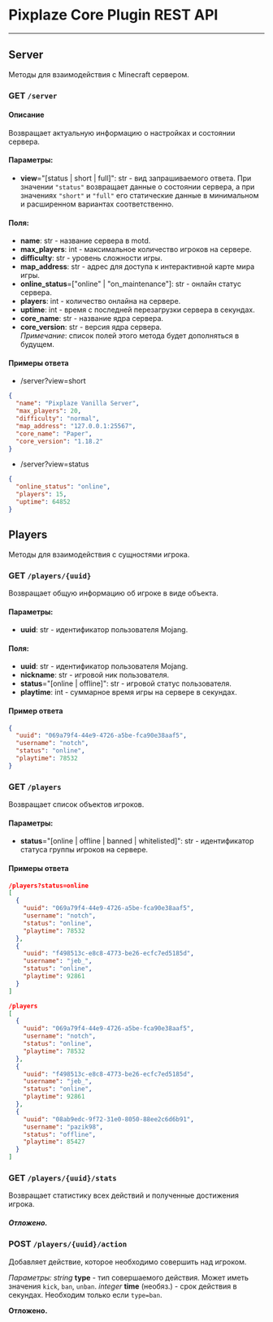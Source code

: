 # Pixplaze Core Plugin REST API

---
## Server

Методы для взаимодействия с Minecraft сервером.

### **GET** `/server`

#### Описание
Возвращает актуальную информацию о настройках и состоянии сервера.

#### Параметры:
- **view**="[status | short | full]": str - вид запрашиваемого ответа. При значении `"status"` возвращает данные о состоянии сервера, а при значениях `"short"` и `"full"` его статические данные в минимальном и расширенном вариантах соответственно.

#### Поля:
- **name**: str - название сервера в motd.
- **max_players**: int - максимальное количество игроков на сервере.
- **difficulty**: str - уровень сложности игры.
- **map_address**: str - адрес для доступа к интерактивной карте мира игры.
- **online_status**=["online" | "on_maintenance"]: str - онлайн статус сервера.
- **players**: int - количество онлайна на сервере.
- **uptime**: int - время с последней перезагрузки сервера в секундах.
- **core_name**: str - название ядра сервера.
- **core_version**: str - версия ядра сервера.\
*Примечание*: список полей этого метода будет дополняться в будущем.

#### Примеры ответа
- /server?view=short
```json
{
  "name": "Pixplaze Vanilla Server",
  "max_players": 20,
  "difficulty": "normal",
  "map_address": "127.0.0.1:25567",
  "core_name": "Paper",
  "core_version": "1.18.2"
}
```

- /server?view=status
```json
{
  "online_status": "online",
  "players": 15,
  "uptime": 64852
}
```

## Players
Методы для взаимодействия с сущностями игрока.

### **GET** `/players/{uuid}`

Возвращает общую информацию об игроке в виде объекта.

#### Параметры:
- **uuid**: str - идентификатор пользователя Mojang.

#### Поля:
- **uuid**: str - идентификатор пользователя Mojang.
- **nickname**: str - игровой ник пользователя.
- **status**="[online | offline]": str - игровой статус пользователя.
- **playtime**: int - суммарное время игры на сервере в секундах.

#### Пример ответа
```json
{
  "uuid": "069a79f4-44e9-4726-a5be-fca90e38aaf5",
  "username": "notch",
  "status": "online",
  "playtime": 78532
}
```

### **GET** `/players`

Возвращает список объектов игроков.

#### Параметры:
- **status**="[online | offline | banned | whitelisted]": str - идентификатор статуса группы игроков на сервере.

#### Примеры ответа

```json
/players?status=online
[
  {
    "uuid": "069a79f4-44e9-4726-a5be-fca90e38aaf5",
    "username": "notch",
    "status": "online",
    "playtime": 78532
  },
  {
    "uuid": "f498513c-e8c8-4773-be26-ecfc7ed5185d",
    "username": "jeb_",
    "status": "online",
    "playtime": 92861
  }
]

/players
[
  {
    "uuid": "069a79f4-44e9-4726-a5be-fca90e38aaf5",
    "username": "notch",
    "status": "online",
    "playtime": 78532
  },
  {
    "uuid": "f498513c-e8c8-4773-be26-ecfc7ed5185d",
    "username": "jeb_",
    "status": "online",
    "playtime": 92861
  },
  {
    "uuid": "08ab9edc-9f72-31e0-8050-88ee2c6d6b91",
    "username": "pazik98",
    "status": "offline",
    "playtime": 85427
  }
]
```

### **GET** `/players/{uuid}/stats`

Возвращает статистику всех действий и полученные достижения игрока.
##### Отложено.

### **POST** `/players/{uuid}/action`

Добавляет действие, которое необходимо совершить над игроком.

*Параметры:*
*string* **type** - тип совершаемого действия. Может иметь значения `kick`, `ban`, `unban`.
*integer* **time** (необяз.) - срок действия в секундах. Необходим только если `type=ban`.

**Отложено.**
